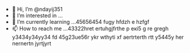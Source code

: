- 👋 Hi, I’m @ndayij351
- 👀 I’m interested in ...
- 🌱 I’m currently learning ...45656454 fugy hfdzh e hzfgf
- 📫 How to reach me ...43322hret ertuhgjfrthe р екі5 g re gregh y3434y34yy34  fd
45g23ue56r ykr wthyti xf aertrterth rtt y5445y her nernertn jyrtjyrt
<!---
ndayij351/ndayij351 is a ✨ special ✨ repository because its `README.md` (this file) appears on your GitHub profile.
You can click the Preview link to take a look at your changes.
--->

